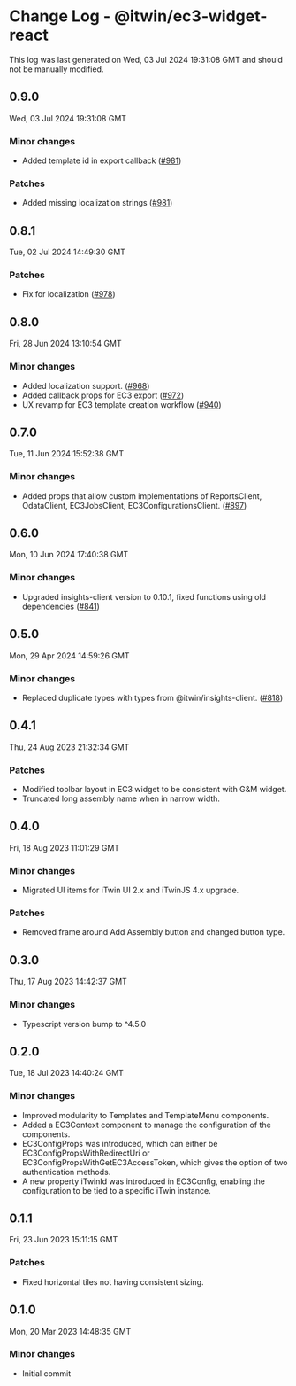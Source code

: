 # Change Log - @itwin/ec3-widget-react

This log was last generated on Wed, 03 Jul 2024 19:31:08 GMT and should not be manually modified.

<!-- Start content -->

## 0.9.0

Wed, 03 Jul 2024 19:31:08 GMT

### Minor changes

- Added template id in export callback ([#981](https://github.com/iTwin/viewer-components-react/pull/981))

### Patches

- Added missing localization strings ([#981](https://github.com/iTwin/viewer-components-react/pull/981))

## 0.8.1

Tue, 02 Jul 2024 14:49:30 GMT

### Patches

- Fix for localization ([#978](https://github.com/iTwin/viewer-components-react/pull/978))

## 0.8.0

Fri, 28 Jun 2024 13:10:54 GMT

### Minor changes

- Added localization support. ([#968](https://github.com/iTwin/viewer-components-react/pull/968))
- Added callback props for EC3 export ([#972](https://github.com/iTwin/viewer-components-react/pull/972))
- UX revamp for EC3 template creation workflow ([#940](https://github.com/iTwin/viewer-components-react/pull/940))

## 0.7.0

Tue, 11 Jun 2024 15:52:38 GMT

### Minor changes

- Added props that allow custom implementations of ReportsClient, OdataClient, EC3JobsClient, EC3ConfigurationsClient. ([#897](https://github.com/iTwin/viewer-components-react/pull/897))

## 0.6.0

Mon, 10 Jun 2024 17:40:38 GMT

### Minor changes

- Upgraded insights-client version to 0.10.1, fixed functions using old dependencies ([#841](https://github.com/iTwin/viewer-components-react/pull/841))

## 0.5.0

Mon, 29 Apr 2024 14:59:26 GMT

### Minor changes

- Replaced duplicate types with types from @itwin/insights-client. ([#818](https://github.com/iTwin/viewer-components-react/pull/818))

## 0.4.1
Thu, 24 Aug 2023 21:32:34 GMT

### Patches

- Modified toolbar layout in EC3 widget to be consistent with G&M widget.
- Truncated long assembly name when in narrow width.

## 0.4.0
Fri, 18 Aug 2023 11:01:29 GMT

### Minor changes

- Migrated UI items for iTwin UI 2.x and iTwinJS 4.x upgrade.

### Patches

- Removed frame around Add Assembly button and changed button type.

## 0.3.0
Thu, 17 Aug 2023 14:42:37 GMT

### Minor changes

- Typescript version bump to ^4.5.0

## 0.2.0
Tue, 18 Jul 2023 14:40:24 GMT

### Minor changes

- Improved modularity to Templates and TemplateMenu components.
- Added a EC3Context component to manage the configuration of the components.
- EC3ConfigProps was introduced, which can either be EC3ConfigPropsWithRedirectUri or EC3ConfigPropsWithGetEC3AccessToken, which gives the option of two authentication methods.
- A new property iTwinId was introduced in EC3Config, enabling the configuration to be tied to a specific iTwin instance.

## 0.1.1
Fri, 23 Jun 2023 15:11:15 GMT

### Patches

- Fixed horizontal tiles not having consistent sizing.

## 0.1.0
Mon, 20 Mar 2023 14:48:35 GMT

### Minor changes

- Initial commit

